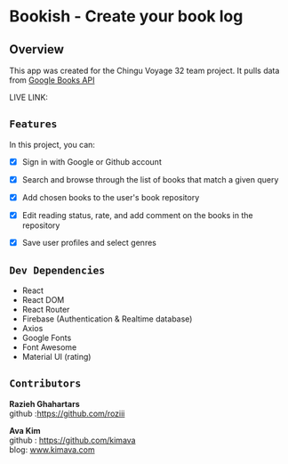 # Bookish - Create your book log

## Overview
This app was created for the Chingu Voyage 32 team project. It pulls data from [Google Books API](https://developers.google.com/books)

LIVE LINK:


## `Features`
In this project, you can:

- [x] Sign in with Google or Github account
- [x] Search and browse through the list of books that match a given query
- [x] Add chosen books to the user's book repository
- [x] Edit reading status, rate, and add comment on the books in the repository
- [x] Save user profiles and select genres


## `Dev Dependencies`
- React
- React DOM
- React Router
- Firebase (Authentication & Realtime database)
- Axios
- Google Fonts
- Font Awesome
- Material UI (rating)


## `Contributors`

**Razieh Ghahartars** \
github :https://github.com/roziii


**Ava Kim** \
github : https://github.com/kimava \
blog: www.kimava.com
